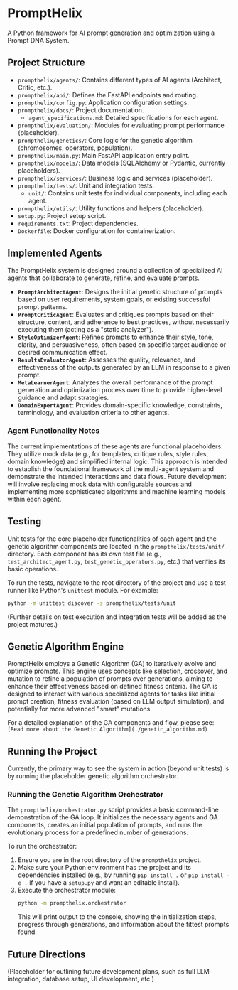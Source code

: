 # PromptHelix

A Python framework for AI prompt generation and optimization using a Prompt DNA System.

## Project Structure

-   `prompthelix/agents/`: Contains different types of AI agents (Architect, Critic, etc.).
-   `prompthelix/api/`: Defines the FastAPI endpoints and routing.
-   `prompthelix/config.py`: Application configuration settings.
-   `prompthelix/docs/`: Project documentation.
    -   `agent_specifications.md`: Detailed specifications for each agent.
-   `prompthelix/evaluation/`: Modules for evaluating prompt performance (placeholder).
-   `prompthelix/genetics/`: Core logic for the genetic algorithm (chromosomes, operators, population).
-   `prompthelix/main.py`: Main FastAPI application entry point.
-   `prompthelix/models/`: Data models (SQLAlchemy or Pydantic, currently placeholders).
-   `prompthelix/services/`: Business logic and services (placeholder).
-   `prompthelix/tests/`: Unit and integration tests.
    -   `unit/`: Contains unit tests for individual components, including each agent.
-   `prompthelix/utils/`: Utility functions and helpers (placeholder).
-   `setup.py`: Project setup script.
-   `requirements.txt`: Project dependencies.
-   `Dockerfile`: Docker configuration for containerization.

## Implemented Agents

The PromptHelix system is designed around a collection of specialized AI agents that collaborate to generate, refine, and evaluate prompts.

-   **`PromptArchitectAgent`**: Designs the initial genetic structure of prompts based on user requirements, system goals, or existing successful prompt patterns.
-   **`PromptCriticAgent`**: Evaluates and critiques prompts based on their structure, content, and adherence to best practices, without necessarily executing them (acting as a "static analyzer").
-   **`StyleOptimizerAgent`**: Refines prompts to enhance their style, tone, clarity, and persuasiveness, often based on specific target audience or desired communication effect.
-   **`ResultsEvaluatorAgent`**: Assesses the quality, relevance, and effectiveness of the outputs generated by an LLM in response to a given prompt.
-   **`MetaLearnerAgent`**: Analyzes the overall performance of the prompt generation and optimization process over time to provide higher-level guidance and adapt strategies.
-   **`DomainExpertAgent`**: Provides domain-specific knowledge, constraints, terminology, and evaluation criteria to other agents.

### Agent Functionality Notes
The current implementations of these agents are functional placeholders. They utilize mock data (e.g., for templates, critique rules, style rules, domain knowledge) and simplified internal logic. This approach is intended to establish the foundational framework of the multi-agent system and demonstrate the intended interactions and data flows. Future development will involve replacing mock data with configurable sources and implementing more sophisticated algorithms and machine learning models within each agent.

## Testing

Unit tests for the core placeholder functionalities of each agent and the genetic algorithm components are located in the `prompthelix/tests/unit/` directory. Each component has its own test file (e.g., `test_architect_agent.py`, `test_genetic_operators.py`, etc.) that verifies its basic operations.

To run the tests, navigate to the root directory of the project and use a test runner like Python's `unittest` module. For example:
```bash
python -m unittest discover -s prompthelix/tests/unit
```
(Further details on test execution and integration tests will be added as the project matures.)

## Genetic Algorithm Engine

PromptHelix employs a Genetic Algorithm (GA) to iteratively evolve and optimize prompts. This engine uses concepts like selection, crossover, and mutation to refine a population of prompts over generations, aiming to enhance their effectiveness based on defined fitness criteria. The GA is designed to interact with various specialized agents for tasks like initial prompt creation, fitness evaluation (based on LLM output simulation), and potentially for more advanced "smart" mutations.

For a detailed explanation of the GA components and flow, please see:
`[Read more about the Genetic Algorithm](./genetic_algorithm.md)`

## Running the Project

Currently, the primary way to see the system in action (beyond unit tests) is by running the placeholder genetic algorithm orchestrator.

### Running the Genetic Algorithm Orchestrator

The `prompthelix/orchestrator.py` script provides a basic command-line demonstration of the GA loop. It initializes the necessary agents and GA components, creates an initial population of prompts, and runs the evolutionary process for a predefined number of generations.

To run the orchestrator:
1.  Ensure you are in the root directory of the `prompthelix` project.
2.  Make sure your Python environment has the project and its dependencies installed (e.g., by running `pip install .` or `pip install -e .` if you have a `setup.py` and want an editable install).
3.  Execute the orchestrator module:
    ```bash
    python -m prompthelix.orchestrator
    ```
    This will print output to the console, showing the initialization steps, progress through generations, and information about the fittest prompts found.

## Future Directions
(Placeholder for outlining future development plans, such as full LLM integration, database setup, UI development, etc.)
